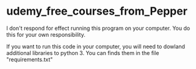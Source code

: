 # udemy_free_courses_from_Pepper

I don't respond for effect running this program on your computer. You do this for your own responsibility.

If you want to run this code in your computer, you will need to dowland additional libraries to python 3. 
You can finds them in the file "requirements.txt"
